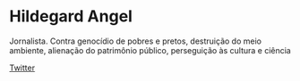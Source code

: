 # Hildegard Angel

Jornalista. Contra genocídio de pobres e pretos, destruição do meio ambiente, alienação do patrimônio público, perseguição às cultura e ciência

[Twitter](https://twitter.com/hilde_angel)
